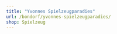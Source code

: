 ```yaml
---
title: "Yvonnes Spielzeugparadies"
url: /bondorf/yvonnes-spielzeugparadies/
shop: Spielzeug
---
```

